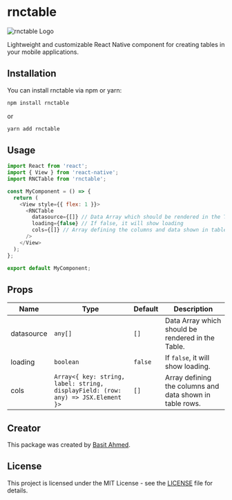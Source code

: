# rnctable

![rnctable Logo](https://mir-s3-cdn-cf.behance.net/project_modules/1400/4e781790059503.5e0d0ffd99e82.gif)

Lightweight and customizable React Native component for creating tables in your mobile applications.

## Installation

You can install rnctable via npm or yarn:

```bash
npm install rnctable
```
or

```bash
yarn add rnctable
```

## Usage

```javascript
import React from 'react';
import { View } from 'react-native';
import RNCTable from 'rnctable';

const MyComponent = () => {
  return (
    <View style={{ flex: 1 }}>
      <RNCTable
        datasource={[]} // Data Array which should be rendered in the Table
        loading={false} // If false, it will show loading
        cols={[]} // Array defining the columns and data shown in table rows
      />
    </View>
  );
};

export default MyComponent;
```

## Props

| Name         | Type                                                     | Default | Description                                                 |
| ------------ | -------------------------------------------------------- | ------- | ----------------------------------------------------------- |
| datasource   | `any[]`                                                  | `[]`    | Data Array which should be rendered in the Table.           |
| loading      | `boolean`                                                | `false` | If `false`, it will show loading.                           |
| cols         | `Array<{ key: string, label: string, displayField: (row: any) => JSX.Element }>` | `[]`    | Array defining the columns and data shown in table rows.   |

## Creator

This package was created by [Basit Ahmed](https://basit-ahmed.web.app/).

## License

This project is licensed under the MIT License - see the [LICENSE](https://github.com/BasitAyaz/rnctable/blob/main/LICENSE) file for details.
